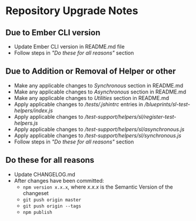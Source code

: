 # Repository Upgrade Notes

## Due to Ember CLI version

* Update Ember CLI version in README.md file
* Follow steps in *"Do these for all reasons"* section

## Due to Addition or Removal of Helper or other

* Make any applicable changes to *Synchronous* section in README.md
* Make any applicable changes to *Asynchronous* section in README.md
* Make any applicable changes to *Utilities* section in README.md
* Apply applicable changes to */tests/.jshintrc* entries in */blueprints/sl-test-helpers/index.js*
* Apply applicable changes to */test-support/helpers/sl/register-test-helpers.js*
* Apply applicable changes to */test-support/helpers/sl/asynchronous.js*
* Apply applicable changes to */test-support/helpers/sl/synchronous.js*
* Follow steps in *"Do these for all reasons"* section

## Do these for all reasons

* Update CHANGELOG.md
* After changes have been committed:
    * `npm version x.x.x`, where *x.x.x* is the Semantic Version of the changeset
    * `git push origin master`
    * `git push origin --tags`
    * `npm publish`
